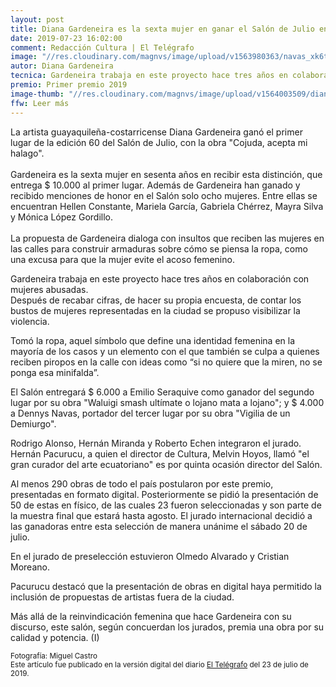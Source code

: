 ```yaml
---
layout: post
title: Diana Gardeneira es la sexta mujer en ganar el Salón de Julio en 60 años
date: 2019-07-23 16:02:00
comment: Redacción Cultura | El Telégrafo
image: "//res.cloudinary.com/magnvs/image/upload/v1563980363/navas_xk6tss.jpg"
autor: Diana Gardeneira
tecnica: Gardeneira trabaja en este proyecto hace tres años en colaboración con mujeres abusadas.
premio: Primer premio 2019
image-thumb: "//res.cloudinary.com/magnvs/image/upload/v1564003509/diana-garcia-telegrafo_zdbzvd.jpg"
ffw: Leer más  
---
```

La artista guayaquileña-costarricense Diana Gardeneira ganó el primer lugar de la edición 60 del Salón de Julio, con la obra "Cojuda, acepta mi halago". <br /><br />Gardeneira es la sexta mujer en sesenta años en recibir esta distinción, que entrega $ 10.000 al primer lugar. Además de Gardeneira han ganado y recibido menciones de honor en el Salón solo ocho mujeres. Entre ellas se encuentran Hellen Constante, Mariela García, Gabriela Chérrez, Mayra Silva y Mónica López Gordillo.<br /><br />La propuesta de Gardeneira dialoga con insultos que reciben las mujeres en las calles para construir armaduras sobre cómo se piensa la ropa, como una excusa para que la mujer evite el acoso femenino.  

Gardeneira trabaja en este proyecto hace tres años en colaboración con mujeres abusadas.  
Después de recabar cifras, de hacer su propia encuesta, de contar los bustos de mujeres representadas en la ciudad se propuso visibilizar la violencia.  

Tomó la ropa, aquel símbolo que define una identidad femenina en la mayoría de los casos y un elemento con el que también se culpa a quienes reciben piropos en la calle con ideas como “si no quiere que la miren, no se ponga esa minifalda”.  

El Salón entregará $ 6.000 a Emilio Seraquive como ganador del segundo lugar por su obra "Waluigi smash ultímate o lojano mata a lojano"; y $ 4.000 a Dennys Navas, portador del tercer lugar por su obra "Vigilia de un Demiurgo".  

Rodrigo Alonso, Hernán Miranda y Roberto Echen integraron el jurado. Hernán Pacurucu, a quien el director de Cultura, Melvin Hoyos, llamó "el gran curador del arte ecuatoriano" es por quinta ocasión director del Salón.  

Al menos 290 obras de todo el país postularon por este premio, presentadas en formato digital. Posteriormente se pidió la presentación de 50 de estas en físico, de las cuales 23 fueron seleccionadas y son parte de la muestra final que estará hasta agosto. El jurado internacional decidió a las ganadoras entre esta selección de manera unánime el sábado 20 de julio.  

En el jurado de preselección estuvieron Olmedo Alvarado y Cristian Moreano.  

Pacurucu destacó que la presentación de obras en digital haya permitido la inclusión de propuestas de artistas fuera de la ciudad.  

Más allá de la reinvindicación femenina que hace Gardeneira con su discurso, este salón, según concuerdan los jurados, premia una obra por su calidad y potencia. (I) 

<small>Fotografía: Miguel Castro<br />Este artículo fue publicado en la versión digital del diario [El Telégrafo](//www.eltelegrafo.com.ec/noticias/cultura/10/guayaquil-fiestas-pintura-diana-gardeneira) del 23 de julio de 2019.</small>

